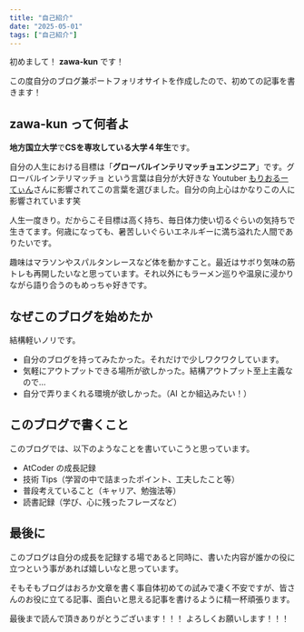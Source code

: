 ```yaml
---
title: "自己紹介"
date: "2025-05-01"
tags: ["自己紹介"]
---
```


初めまして！ **zawa-kun** です！

この度自分のブログ兼ポートフォリオサイトを作成したので、初めての記事を書きます！

## zawa-kun って何者よ

**地方国立大学**で**CSを専攻している大学４年生**です。

自分の人生における目標は「**グローバルインテリマッチョエンジニア**」です。グローバルインテリマッチョ という言葉は自分が大好きな Youtuber [もりおるーてぃん](https://www.youtube.com/channel/UCk7954B58JqcpCmgDRP7W9w)さんに影響されてこの言葉を選びました。自分の向上心はかなりこの人に影響されています笑

人生一度きり。だからこそ目標は高く持ち、毎日体力使い切るぐらいの気持ちで生きてます。何歳になっても、暑苦しいぐらいエネルギーに満ち溢れた人間でありたいです。

趣味はマラソンやスパルタンレースなど体を動かすこと。最近はサボり気味の筋トレも再開したいなと思っています。それ以外にもラーメン巡りや温泉に浸かりながら語り合うのもめっちゃ好きです。

## なぜこのブログを始めたか

結構軽いノリです。

- 自分のブログを持ってみたかった。それだけで少しワクワクしています。
- 気軽にアウトプットできる場所が欲しかった。結構アウトプット至上主義なので…
- 自分で弄りまくれる環境が欲しかった。（AI とか組込みたい！）

## このブログで書くこと

このブログでは、以下のようなことを書いていこうと思っています。

- AtCoder の成長記録
- 技術 Tips（学習の中で詰まったポイント、工夫したこと等）
- 普段考えていること（キャリア、勉強法等）
- 読書記録（学び、心に残ったフレーズなど）

## 最後に

このブログは自分の成長を記録する場であると同時に、書いた内容が誰かの役に立つという事があれば嬉しいなと思っています。

そもそもブログはおろか文章を書く事自体初めての試みで凄く不安ですが、皆さんのお役に立てる記事、面白いと思える記事を書けるように精一杯頑張ります。

最後まで読んで頂きありがとうございます！！！
よろしくお願いします！！！
